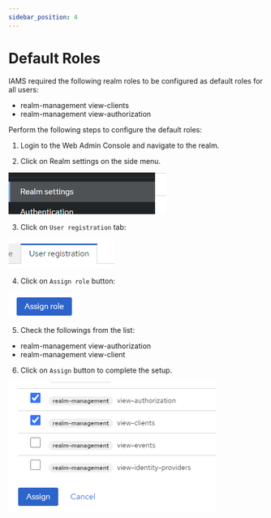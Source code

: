 ```yaml
---
sidebar_position: 4
---
```


# Default Roles

IAMS required the following realm roles to be configured as default roles for all users:

-   realm-management view-clients
-   realm-management view-authorization

Perform the following steps to configure the default roles:

1. Login to the Web Admin Console and navigate to the realm.

2. Click on Realm settings on the side menu.

![Realm Settings](/img/modules/iams/configuration/realm-settings.png)

3. Click on `User registration` tab:

![User Registration](/img/modules/iams/configuration/user-registration.png)

4. Click on `Assign role` button:

![Assign Role](/img/modules/iams/configuration/assign-role.png)

5. Check the followings from the list:

-   realm-management view-authorization
-   realm-management view-client

6. Click on `Assign` button to complete the setup.

![Assign Role](/img/modules/iams/configuration/assign.png)
